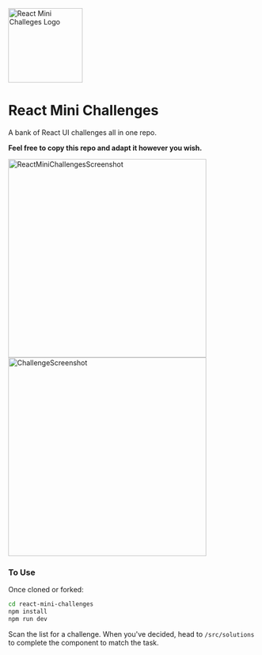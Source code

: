 <img width=150px height=150px alt="React Mini Challeges Logo" src="https://github.com/josephclander/react-mini-challenges/assets/19231569/5288fb62-9209-4f5d-ba3c-006803c4f5b3" />

# React Mini Challenges

A bank of React UI challenges all in one repo.

**Feel free to copy this repo and adapt it however you wish.**

<img width="400" alt="ReactMiniChallengesScreenshot" src="https://github.com/josephclander/react-mini-challenges/assets/19231569/ec25d348-82a4-4dce-be34-df95ead5183e">

<img width="400" alt="ChallengeScreenshot" src="https://github.com/josephclander/react-mini-challenges/assets/19231569/19f1d289-b2fc-44de-ada8-df4e91426050">


### To Use

Once cloned or forked:

```bash
cd react-mini-challenges
npm install
npm run dev
```

Scan the list for a challenge.
When you've decided, head to `/src/solutions` to complete the component to match the task.
